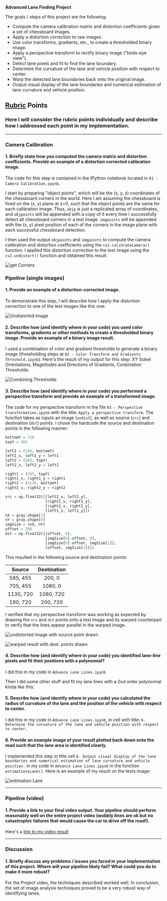 **Advanced Lane Finding Project**

The goals / steps of this project are the following:

* Compute the camera calibration matrix and distortion coefficients given a set of chessboard images.
* Apply a distortion correction to raw images.
* Use color transforms, gradients, etc., to create a thresholded binary image.
* Apply a perspective transform to rectify binary image ("birds-eye view").
* Detect lane pixels and fit to find the lane boundary.
* Determine the curvature of the lane and vehicle position with respect to center.
* Warp the detected lane boundaries back onto the original image.
* Output visual display of the lane boundaries and numerical estimation of lane curvature and vehicle position.

## [Rubric](https://review.udacity.com/#!/rubrics/571/view) Points

### Here I will consider the rubric points individually and describe how I addressed each point in my implementation.  

---

### Camera Calibration

#### 1. Briefly state how you computed the camera matrix and distortion coefficients. Provide an example of a distortion corrected calibration image.

The code for this step is contained in the IPython notebook located in `01 - Camera Calibration.ipynb`.  

I start by preparing "object points", which will be the (x, y, z) coordinates of the chessboard corners in the world. Here I am assuming the chessboard is fixed on the (x, y) plane at z=0, such that the object points are the same for each calibration image.  Thus, `objp` is just a replicated array of coordinates, and `objpoints` will be appended with a copy of it every time I successfully detect all chessboard corners in a test image.  `imgpoints` will be appended with the (x, y) pixel position of each of the corners in the image plane with each successful chessboard detection.  

I then used the output `objpoints` and `imgpoints` to compute the camera calibration and distortion coefficients using the `cv2.calibrateCamera()` function.  I applied this distortion correction to the test image using the `cv2.undistort()` function and obtained this result: 

![get Corners](./output_images/getcorners.png)

### Pipeline (single images)

#### 1. Provide an example of a distortion-corrected image.

To demonstrate this step, I will describe how I apply the distortion correction to one of the test images like this one:

![Undistorted Image](./output_images/undistortedImage.png)

#### 2. Describe how (and identify where in your code) you used color transforms, gradients or other methods to create a thresholded binary image.  Provide an example of a binary image result.

I used a combination of color and gradient thresholds to generate a binary image (thresholding steps at `02 - Color Transform and Gradients Threshold.ipynb`). Here's the result of my output for this step: XY Sobel Orientations, Magnitudes and Directions of Gradients, Conbination Thresholds.  

![Combining Thresholds](./output_images/combiningThresholds.png)

#### 3. Describe how (and identify where in your code) you performed a perspective transform and provide an example of a transformed image.

The code for my perspective transform  in the file `03 - Perspective transformation.ipynb` with the title: `Apply a perspective transform`.  The function takes as inputs an image (`undist`), as well as source (`src`) and destination (`dst`) points. I chose the hardcode the source and destination points in the following manner:

```python
bottomY = 720
topY = 455

left1 = (190, bottomY)
left1_x, left1_y = left1
left2 = (585, topY)
left2_x, left2_y = left2

right1 = (705, topY)
right1_x, right1_y = right1
right2 = (1130, bottomY)
right2_x, right2_y = right2

src = np.float32([[left2_x, left2_y],
                  [right1_x, right1_y],
                  [right2_x, right2_y],
                  [left1_x, left1_y]])
nX = gray.shape[1]
nY = gray.shape[0]
imgSize = (nX, nY)
offset = 200
dst = np.float32([[offset, 0],
                  [imgSize[0]-offset, 0],
                  [imgSize[0]-offset, imgSize[1]], 
                  [offset, imgSize[1]]])
```

This resulted in the following source and destination points:

| Source        | Destination   | 
|:-------------:|:-------------:| 
|  585, 455     | 200,    0     | 
|  705, 455     | 1080,   0     |
| 1130, 720     | 1080, 720     |
|  190, 720     | 200,  720     |

I verified that my perspective transform was working as expected by drawing the `src` and `dst` points onto a test image and its warped counterpart to verify that the lines appear parallel in the warped image.

![undistorted Image with source point drawn](./output_images/undistortedImageSrc.png)

![warped result with dest. points drawn](./output_images/warpedResultDst.png)


#### 4. Describe how (and identify where in your code) you identified lane-line pixels and fit their positions with a polynomial?

I did this in my code in `Advance Lane Lines.ipynb`

Then I did some other stuff and fit my lane lines with a 2nd order polynomial kinda like this:

#### 5. Describe how (and identify where in your code) you calculated the radius of curvature of the lane and the position of the vehicle with respect to center.

I did this in my code in `Advance Lane Lines.ipynb`, in cell with title: `6. Determine the curvature of the lane and vehicle position with respect to center.`

#### 6. Provide an example image of your result plotted back down onto the road such that the lane area is identified clearly.

I implemented this step in title cell `8. Output visual display of the lane boundaries and numerical estimation of lane curvature and vehicle position.` in my code in `Advance Lane Lines.ipynb` in the function `estimationsLane()`.  Here is an example of my result on the tests image:

![estimation Lane](./output_images/estimationLane.png)

---

### Pipeline (video)

#### 1. Provide a link to your final video output.  Your pipeline should perform reasonably well on the entire project video (wobbly lines are ok but no catastrophic failures that would cause the car to drive off the road!).

Here's a [link to my video result](./output_images/project_video.mp4)

---

### Discussion

#### 1. Briefly discuss any problems / issues you faced in your implementation of this project.  Where will your pipeline likely fail?  What could you do to make it more robust?

For the Project video, the techniques described worked well. In conclusion, the set of image analysis techniques proved to be a very robust way of identifying lanes.
